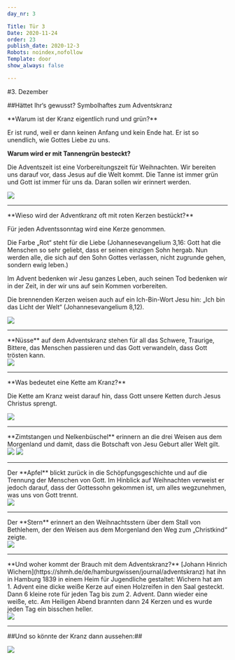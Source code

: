 ```yaml
---
day_nr: 3

Title: Tür 3
Date: 2020-11-24
order: 23
publish_date: 2020-12-3
Robots: noindex,nofollow
Template: door
show_always: false

---
```


#3. Dezember

##Hättet Ihr‘s gewusst? Symbolhaftes zum Adventskranz

<div class="kranz-grid">
<div class="kranz-text" markdown='1'>
**Warum ist der Kranz eigentlich rund und grün?**

Er ist rund, weil er dann keinen Anfang und kein Ende hat. Er ist so unendlich, wie Gottes Liebe zu uns.

**Warum wird er mit Tannengrün besteckt?**

Die Adventszeit ist eine Vorbereitungszeit für Weihnachten. Wir bereiten uns darauf vor, dass Jesus auf die Welt kommt. Die Tanne ist immer grün und Gott ist immer für uns da. Daran sollen wir erinnert werden.
</div>
<div class="kranz-image">
    <img src="%assets_url%/pics/03/01.png"></img>
</div>

<hr></hr>

<div class="kranz-text" markdown='1'>
**Wieso wird der Adventkranz oft mit roten Kerzen bestückt?**

Für jeden Adventssonntag wird eine Kerze genommen. 

Die Farbe „Rot“ steht für die Liebe (Johannesevangelium 3,16: Gott hat die Menschen so sehr geliebt, dass er seinen einzigen Sohn hergab. Nun werden alle, die sich auf den Sohn Gottes verlassen, nicht zugrunde gehen, sondern ewig leben.)

Im Advent bedenken wir Jesu ganzes Leben, auch seinen Tod bedenken wir in der Zeit, in der wir uns auf sein Kommen vorbereiten.

Die brennenden Kerzen weisen auch auf ein Ich-Bin-Wort Jesu hin: „Ich bin das Licht der Welt“ (Johannesevangelium 8,12).
</div>

<div class="kranz-image">
    <img src="%assets_url%/pics/03/02.png"></img>
</div>

<hr></hr>

<div class="kranz-text" markdown='1'>
**Nüsse** auf dem Adventskranz stehen für all das Schwere, Traurige, Bittere, das Menschen passieren und das Gott verwandeln, dass Gott trösten kann.
</div>

<div class="kranz-image">
    <img src="%assets_url%/pics/03/03.png"></img>
</div>

<hr></hr>

<div class="kranz-text" markdown='1'>
**Was bedeutet eine Kette am Kranz?**

Die Kette am Kranz weist darauf hin, dass Gott unsere Ketten durch Jesus Christus sprengt.
</div>
<div class="kranz-image">
    <img src="%assets_url%/pics/03/04.png"></img>
</div>

<hr></hr>

<div class="kranz-text" markdown='1'>
**Zimtstangen und Nelkenbüschel** erinnern an die drei Weisen aus dem Morgenland und damit, dass die Botschaft von Jesu Geburt aller Welt gilt.
</div>
<div class="kranz-image">
    <img src="%assets_url%/pics/03/05.png"></img>
    <img src="%assets_url%/pics/03/06.png"></img>
</div>

<hr></hr>

<div class="kranz-text" markdown='1'>
Der **Apfel** blickt zurück in die Schöpfungsgeschichte und auf die Trennung der Menschen von Gott. Im Hinblick auf Weihnachten verweist er jedoch darauf, dass der Gottessohn gekommen ist, um alles wegzunehmen, was uns von Gott trennt.
</div>
<div class="kranz-image">
    <img src="%assets_url%/pics/03/07.png"></img>
</div>

<hr></hr>


<div class="kranz-text" markdown='1'>
Der **Stern** erinnert an den Weihnachtsstern über dem Stall von Bethlehem, der den Weisen aus dem Morgenland den Weg zum „Christkind“ zeigte.
</div>
<div class="kranz-image">
    <img src="%assets_url%/pics/03/08.png"></img>
</div>

<hr></hr>

<div class="kranz-text" markdown='1'>
**Und woher kommt der Brauch mit dem Adventskranz?** [Johann Hinrich Wichern](https://shmh.de/de/hamburgwissen/journal/adventskranz) hat ihn in Hamburg 1839 in einem Heim für Jugendliche gestaltet: Wichern hat am 1. Advent eine dicke weiße Kerze auf einen Holzreifen in den Saal gesteckt. Dann 6 kleine rote für jeden Tag bis zum 2. Advent. Dann wieder eine weiße, etc. Am Heiligen Abend brannten dann 24 Kerzen und es wurde jeden Tag ein bisschen heller.
</div>
<div class="kranz-image">
    <img src="%assets_url%/pics/03/09.png"></img>
</div>

<hr></hr>

</div>

##Und so könnte der Kranz dann aussehen:##


<div class="content-centered">
<img src="%assets_url%/pics/03/10.png" class="width-pct-90"/>
</div>
